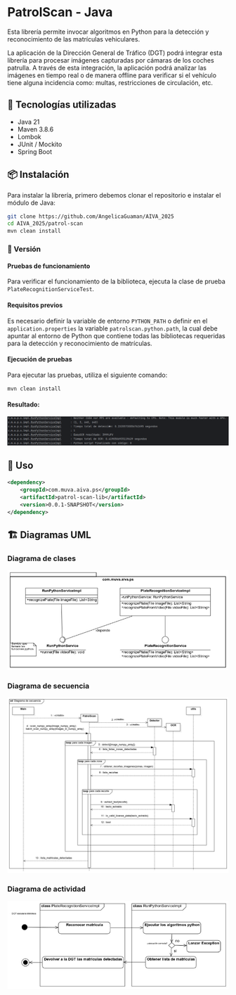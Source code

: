 # PatrolScan - Java
Esta librería permite invocar algoritmos en Python para la detección y reconocimiento de las matrículas vehiculares.

La aplicación de la Dirección General de Tráfico (DGT) podrá integrar esta librería para procesar imágenes capturadas por cámaras de los coches patrulla.
A través de esta integración, la aplicación podrá analizar las imágenes en tiempo real o de manera offline para verificar si el vehículo tiene alguna incidencia como: multas, restricciones de circulación, etc.

## 🚀 Tecnologías utilizadas

- Java 21
- Maven 3.8.6
- Lombok
- JUnit / Mockito
- Spring Boot

## 📦 Instalación

Para instalar la librería, primero debemos clonar el repositorio e instalar el módulo de Java:

```bash
git clone https://github.com/AngelicaGuaman/AIVA_2025
cd AIVA_2025/patrol-scan
mvn clean install
```

### 🔬 Versión

#### Pruebas de funcionamiento

Para verificar el funcionamiento de la biblioteca, ejecuta la clase de prueba `PlateRecognitionServiceTest`.

#### Requisitos previos

Es necesario definir la variable de entorno `PYTHON_PATH` o definir en el `application.properties` la variable `patrolscan.python.path`, la cual debe apuntar al entorno de Python que contiene todas las bibliotecas requeridas para la detección y reconocimiento de matrículas.

#### Ejecución de pruebas

Para ejecutar las pruebas, utiliza el siguiente comando:
```bash
mvn clean install
```

#### Resultado:

![Resultado del test](../images/javaResult.png)

## 🚀 Uso
```xml
<dependency>
    <groupId>com.muva.aiva.ps</groupId>
    <artifactId>patrol-scan-lib</artifactId>
    <version>0.0.1-SNAPSHOT</version>
</dependency>
```

## 🏗 Diagramas UML

### Diagrama de clases

![Diagrama de clases del módulo Java](../documentation/diagram/clases/DiagramaClasesJava.jpg)

### Diagrama de secuencia

![Diagrama de secuencia del módulo Java](../documentation/diagram/secuencia/DiagramaDeSecuenciaPython.jpg)

### Diagrama de actividad

![Diagrama de actividad del módulo Java](../documentation/diagram/actividad/DiagramaActividadJava.jpg)